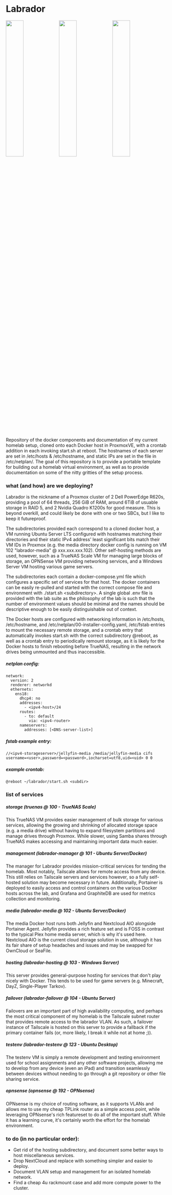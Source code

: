 # Labrador

<img src="https://jenkinsjamesb.github.io/src/images/zeke.jpg" width="33%"><img src="https://jenkinsjamesb.github.io/src/images/heep.jpg" width="33%"><img src="https://jenkinsjamesb.github.io/src/images/luke.jpg" width="33%">

Repository of the docker components and documentation of my current homelab setup, cloned onto each Docker host in ProxmoxVE, with a crontab addition in each invoking start.sh at reboot.
The hostnames of each server are set in /etc/hosts & /etc/hostname, and static IPs are set in the file in /etc/netplan/. The goal of this repository is to provide a portable template for building out a homelab virtual environment, as well as to provide documentation on some of the nitty gritties of the setup process.

<h3>what (and how) are we deploying?</h3>
Labrador is the nickname of a Proxmox cluster of 2 Dell PowerEdge R620s, providing a pool of 64 threads, 256 GiB of RAM, around 6TiB of usuable storage in RAID 5, and 2 Nvidia Quadro K1200s for good measure. This is beyond overkill, and could likely be done with one or two SBCs, but I like to keep it futureproof.

The subdirectories provided each correspond to a cloned docker host, a VM running Ubuntu Server LTS configured with hostnames matching their directories and their static IPv4 address' least significant bits match their VM IDs in Proxmox (e.g. the media directory docker config is running on VM 102 "labrador-media" @ xxx.xxx.xxx.102). Other self-hosting methods are used, however, such as a TrueNAS Scale VM for managing large blocks of storage, an OPNSense VM providing networking services, and a Windows Server VM hosting various game servers.

The subdirectories each contain a docker-compose.yml file which configures a specific set of services for that host. The docker containers can be easily re-pulled and started with the correct compose file and environment with ./start.sh &lt;subdirectory&gt;. A single global .env file is provided with the lab suite as the philosophy of the lab is such that the number of environment values should be minimal and the names should be descriptive enough to be easily distinguishable out of context.

The Docker hosts are configured with networking information in /etc/hosts, /etc/hostname, and /etc/netplan/00-installer-config.yaml, /etc/fstab entries to mount the necessary remote storage, and a crontab entry that automatically invokes start.sh with the correct subdirectory @reboot, as well as a crontab entry to periodically remount storage, as it is likely for the Docker hosts to finish rebooting before TrueNAS, resulting in the network drives being unmounted and thus inaccessible.

<h5>netplan config:</h5>
<pre><code>network:
  version: 2
  renderer: networkd
  ethernets:
    ens18:
      dhcp4: no
      addresses:
        - &lt;ipv4-host&gt;/24
      routes:
        - to: default
          via: &lt;ipv4-router&gt;
      nameservers:
        addresses: [&lt;DNS-server-list&gt;]</code></pre>
          
<h5>fstab example entry:</h5>
<pre><code>//&lt;ipv4-storageserver&gt;/jellyfin-media /media/jellyfin-media cifs username=&lt;user&gt;,password=&lt;password&gt;,iocharset=utf8,uid=&lt;uid&gt; 0 0</code></pre>
  
<h5>example crontab:</h5>
<pre><code>@reboot ~/labrador/start.sh &lt;subdir&gt;</code></pre>

<h3>list of services</h3>

<h5>storage (truenas @ 100 - TrueNAS Scale)</h5>
This TrueNAS VM provides easier management of bulk storage for various services, allowing the growing and shrinking of allocated storage space (e.g. a media drive) without having to expand filesystem partitions and manage drives through Proxmox. While slower, using Samba shares through TrueNAS makes accessing and maintaining important data much easier.

<h5>management (labrador-manager @ 101 - Ubuntu Server/Docker)</h5>
The manager for Labrador provides mission-critical services for tending the homelab. Most notably, Tailscale allows for remote access from any device. This still relies on Tailscale servers and services however, so a fully self-hosted solution may become necessary in future. Additionally, Portainer is deployed to easily access and control containers on the various Docker hosts across the lab, and Grafana and GraphiteDB are used for metrics collection and monitoring. 

<h5>media (labrador-media @ 102 - Ubuntu Server/Docker)</h5>
The media Docker host runs both Jellyfin and Nextcloud AIO alongside Portainer Agent. Jellyfin provides a rich feature set and is FOSS in contrast to the typical Plex home media server, which is why it's used here. Nextcloud AIO is the current cloud storage solution in use, although it has its fair share of setup headaches and issues and may be swapped for OwnCloud or SeaFile.

<h5>hosting (labrador-hosting @ 103 - Windows Server)</h5>
This server provides general-purpose hosting for services that don't play nicely with Docker. This tends to be used for game servers (e.g. Minecraft, DayZ, Single-Player Tarkov).

<h5>failover (labrador-failover @ 104 - Ubuntu Server)</h5>
Failovers are an important part of high availability computing, and perhaps the most critical component of my homelab is the Tailscale subnet router that provides remote access to the labrador VLAN. As such, a failover instance of Tailscale is hosted on this server to provide a fallback if the primary container fails (or, more likely, I break it while not at home ;)).

<h5>testenv (labrador-testenv @ 123 - Ubuntu Desktop)</h5>
The testenv VM is simply a remote development and testing environment used for school assignments and any other software projects, allowing me to develop from any device (even an iPad) and transition seamlessly between devices without needing to go through a git repository or other file sharing service.

<h5>opnsense (opnsense @ 192 - OPNsense)</h5>
OPNsense is my choice of routing software, as it supports VLANs and allows me to use my cheap TPLink router as a simple access point, while leveraging OPNsense's rich featureset to do all of the important stuff. While it has a learning curve, it's certainly worth the effort for the homelab environment.

<h3>to do (in no particular order):</h3>
<ul>
  <li>Get rid of the hosting subdirectory, and document some better ways to host miscellaneous services.</li>
  <li>Drop NextCloud and replace with something simpler and easier to deploy.</li>
  <li>Document VLAN setup and management for an isolated homelab network.</li>
  <li>Find a cheap 4u rackmount case and add more compute power to the cluster.</li>
</ul>

